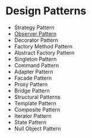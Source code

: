 # Design Patterns

* Strategy Pattern
* [Observer Pattern](https://github.com/tinchovictory/DesignPatterns/blob/master/ObserverPattern.md)
* Decorator Pattern
* Factory Method Pattern
* Abstract Factory Pattern
* Singleton Pattern
* Command Pattern
* Adapter Pattern
* Facade Pattern
* Proxy Pattern
* Bridge Pattern
* Structural Patterns
* Template Pattern
* Composite Pattern
* Iterator Pattern
* State Pattern
* Null Object Pattern
